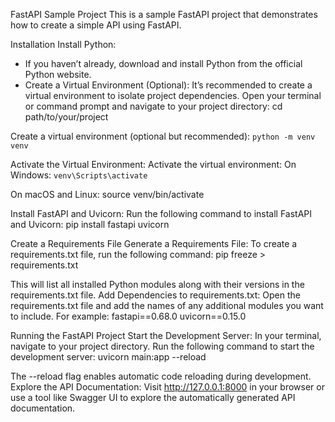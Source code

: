 FastAPI Sample Project
This is a sample FastAPI project that demonstrates how to create a simple API using FastAPI.

Installation
Install Python:
  - If you haven’t already, download and install Python from the official Python website.
  - Create a Virtual Environment (Optional):
It’s recommended to create a virtual environment to isolate project dependencies.
Open your terminal or command prompt and navigate to your project directory:
cd path/to/your/project

Create a virtual environment (optional but recommended):
`python -m venv venv`

Activate the Virtual Environment:
Activate the virtual environment:
On Windows:
`venv\Scripts\activate`

On macOS and Linux:
source venv/bin/activate

Install FastAPI and Uvicorn:
Run the following command to install FastAPI and Uvicorn:
pip install fastapi uvicorn

Create a Requirements File
Generate a Requirements File:
To create a requirements.txt file, run the following command:
pip freeze > requirements.txt

This will list all installed Python modules along with their versions in the requirements.txt file.
Add Dependencies to requirements.txt:
Open the requirements.txt file and add the names of any additional modules you want to include.
For example:
fastapi==0.68.0
uvicorn==0.15.0

Running the FastAPI Project
Start the Development Server:
In your terminal, navigate to your project directory.
Run the following command to start the development server:
uvicorn main:app --reload

The --reload flag enables automatic code reloading during development.
Explore the API Documentation:
Visit http://127.0.0.1:8000 in your browser or use a tool like Swagger UI to explore the automatically generated API documentation.
